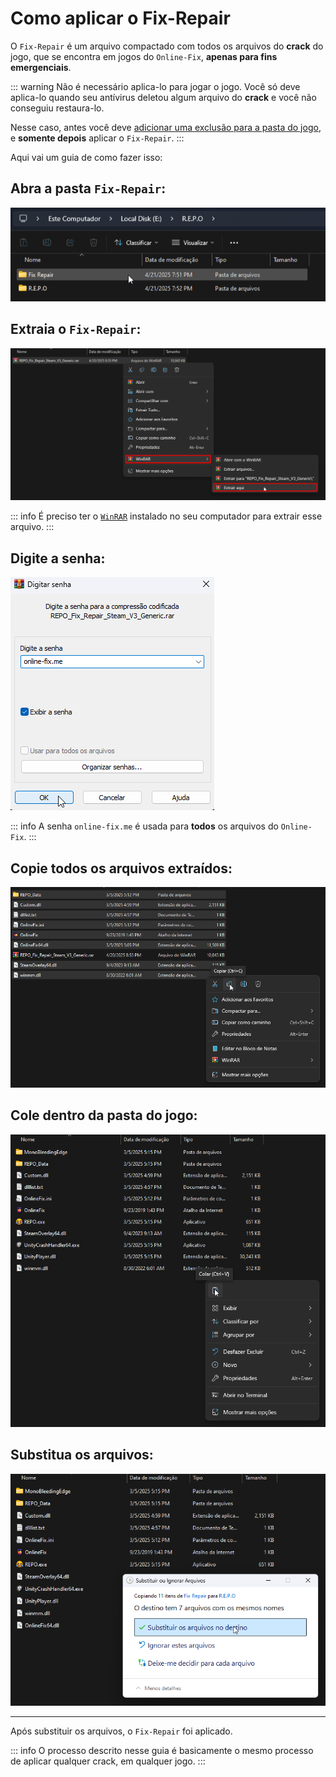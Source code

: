 # Como aplicar o Fix-Repair

O `Fix-Repair` é um arquivo compactado com todos os arquivos do **crack** do jogo, que se encontra em jogos do `Online-Fix`, **apenas para fins emergenciais**.

::: warning Não é necessário aplica-lo para jogar o jogo. Você só deve aplica-lo quando seu antívirus deletou algum arquivo do **crack** e você não conseguiu restaura-lo.

Nesse caso, antes você deve [adicionar uma exclusão para a pasta do jogo](add-exclusion.md), e **somente depois** aplicar o `Fix-Repair`.
:::


Aqui vai um guia de como fazer isso:

## Abra a pasta `Fix-Repair`:

![Pasta Fix-Repair](assets/guides/navegar-fix-repair.png)

## Extraia o `Fix-Repair`:

![Extrair Fix-Repair](assets/guides/extrair-fix-repair.png)

::: info É preciso ter o [`WinRAR`](https://www.win-rar.com/fileadmin/winrar-versions/winrar/winrar-x64-711br.exe) instalado no seu computador para extrair esse arquivo.
:::

## Digite a senha:

![Senha Fix-Repair](assets/guides/senha-fix-repair.png)

::: info A senha `online-fix.me` é usada para **todos** os arquivos do `Online-Fix`.
:::

## Copie todos os arquivos extraídos:

![Copiar arquivos Fix-Repair](assets/guides/copiar-arquivos-fix-repair.png)

## Cole dentro da pasta do jogo:

![Colar arquivos Fix-Repair](assets/guides/colar-arquivos-fix-repair.png)

## Substitua os arquivos:

![Substituir arquivos Fix-Repair](assets/guides/substituir-arquivos-fix-repair.png)

___

Após substituir os arquivos, o `Fix-Repair` foi aplicado.

::: info O processo descrito nesse guia é basicamente o mesmo processo de aplicar qualquer crack, em qualquer jogo.
:::